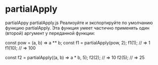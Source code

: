 # partialApply
partialAppy
partialApply.js
Реализуйте и экспортируйте по умолчанию функцию partialApply. Эта функция умеет частично применять один (второй) аргумент у переданной функции:

const pow = (a, b) => a ** b;
const f1 = partialApply(pow, 2);
f1(1); // => 1
f1(10); // => 100

const f2 = partialApply((a, b) => a * b, 5);
f2(2); // => 10
f2(5); // => 25
